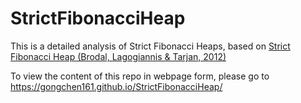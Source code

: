 # StrictFibonacciHeap

This is a detailed analysis of Strict Fibonacci Heaps, based on [Strict Fibonacci Heap (Brodal, Lagogiannis & Tarjan, 2012)](https://www.cs.au.dk/~gerth/papers/stoc12.pdf)

To view the content of this repo in webpage form, please go to https://gongchen161.github.io/StrictFibonacciHeap/